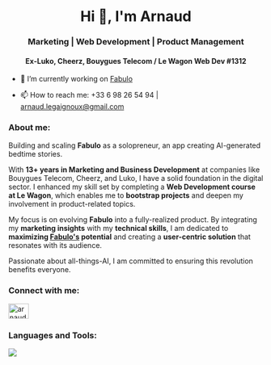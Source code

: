 <h1 align="center">Hi 👋, I'm Arnaud</h1>
<h3 align="center">Marketing | Web Development | Product Management</h3>
<h4 align="center">Ex-Luko, Cheerz, Bouygues Telecom / Le Wagon Web Dev #1312</h4>

- 🔭 I’m currently working on [Fabulo](https://www.fabulo.app/)

- 📫 How to reach me: +33 6 98 26 54 94 | arnaud.legaignoux@gmail.com

<h3 align="left">About me:</h3>
<p align="left">
    Building and scaling <strong>Fabulo</strong> as a solopreneur, an app creating AI-generated bedtime stories.
</p>
<p align="left">
    With <strong>13+ years in Marketing and Business Development</strong> at companies like Bouygues Telecom, Cheerz, and Luko, I have a solid foundation in the digital sector. I enhanced my skill set by completing a <strong>Web Development course at Le Wagon</strong>, which enables me to <strong>bootstrap projects</strong> and deepen my involvement in product-related topics.
</p>
<p align="left">
    My focus is on evolving <strong>Fabulo</strong> into a fully-realized product. By integrating my <strong>marketing insights</strong> with my <strong>technical skills</strong>, I am dedicated to <strong>maximizing <a href="https://www.fabulo.app/"><strong>Fabulo's</strong></a> potential</strong> and creating a <strong>user-centric solution</strong> that resonates with its audience.
</p>
<p align="left">
    Passionate about all-things-AI, I am committed to ensuring this revolution benefits everyone.
</p>
<h3 align="left">Connect with me:</h3>
<p align="left">
  <a href="https://www.linkedin.com/in/arnaudlegaignoux/" target="blank"><img align="center"
      src="https://raw.githubusercontent.com/rahuldkjain/github-profile-readme-generator/master/src/images/icons/Social/linked-in-alt.svg"
      alt="arnaud.legaignoux" height="30" width="40" /></a>
</p>
<h3 align="left">Languages and Tools:</h3>
<p align="left">
  <a href="https://skillicons.dev">
    <img src="https://skillicons.dev/icons?i=figma,react,js,html,css,bootstrap,heroku,postgres,ruby,rails,redis,ableton" />
  </a>
</p>
